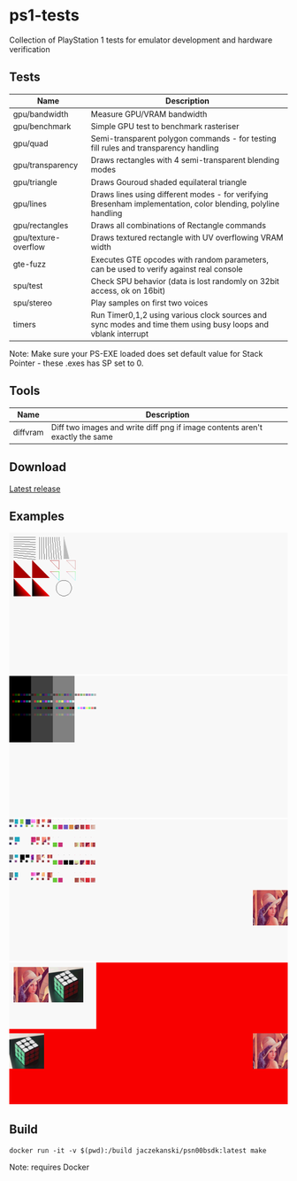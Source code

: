 # ps1-tests

Collection of PlayStation 1 tests for emulator development and hardware verification

## Tests

Name                 | Description
---------------------|------------
gpu/bandwidth        | Measure GPU/VRAM bandwidth
gpu/benchmark        | Simple GPU test to benchmark rasteriser
gpu/quad             | Semi-transparent polygon commands - for testing fill rules and transparency handling
gpu/transparency     | Draws rectangles with 4 semi-transparent blending modes
gpu/triangle         | Draws Gouroud shaded equilateral triangle 
gpu/lines            | Draws lines using different modes - for verifying Bresenham implementation, color blending, polyline handling
gpu/rectangles       | Draws all combinations of Rectangle commands
gpu/texture-overflow | Draws textured rectangle with UV overflowing VRAM width
gte-fuzz             | Executes GTE opcodes with random parameters, can be used to verify against real console
spu/test             | Check SPU behavior (data is lost randomly on 32bit access, ok on 16bit)
spu/stereo           | Play samples on first two voices 
timers               | Run Timer0,1,2 using various clock sources and sync modes and time them using busy loops and vblank interrupt

Note: Make sure your PS-EXE loaded does set default value for Stack Pointer - these .exes has SP set to 0.

## Tools

Name                 | Description
---------------------|------------
diffvram             | Diff two images and write diff png if image contents aren't exactly the same

## Download

[Latest release](https://github.com/JaCzekanski/ps1-tests/releases/latest)

## Examples

<img src="gpu/lines/vram.png" height="256">
<img src="gpu/transparency/vram.png" height="256">
<img src="gpu/rectangles/vram.png" height="256">
<img src="gpu/texture-overflow/vram.png" height="256">

## Build

```
docker run -it -v $(pwd):/build jaczekanski/psn00bsdk:latest make
```

Note: requires Docker
